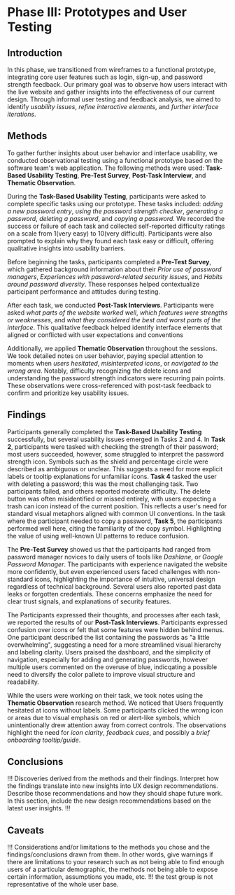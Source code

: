 # Phase III: Prototypes and User Testing

## Introduction

In this phase, we transitioned from wireframes to a functional prototype, integrating core user features such as login, sign-up, and password strength feedback. Our primary goal was to observe how users interact with the live website and gather insights into the effectiveness of our current design. Through informal user testing and feedback analysis, we aimed to identify _usability issues_, _refine interactive elements_, and _further interface iterations_.

## Methods

To gather further insights about user behavior and interface usability, we conducted observational testing using a functional prototype based on the software team's web application. The following methods were used: **Task-Based Usability Testing**, **Pre-Test Survey**, **Post-Task Interview**, and **Thematic Observation**.

  During the **Task-Based Usability Testing**, participants were asked to complete specific tasks using our prototype. These tasks included: _adding a new password entry_, _using the password strength checker_, _generating a password_, _deleting a password_, and _copying a password_. We recorded the success or failure of each task and collected self-reported difficulty ratings on a scale from 1(very easy) to 10(very difficult). Participants were also prompted to explain why they found each task easy or difficult, offering qualitative insights into usability barriers.

Before beginning the tasks, participants completed a **Pre-Test Survey**, which gathered background information about their _Prior use of password managers_, _Experiences with password-related security issues_, and _Habits around password diversity_. These responses helped contextualize participant performance and attitudes during testing.

  After each task, we conducted **Post-Task Interviews**. Participants were asked _what parts of the website worked well_, _which features were strengths or weaknesses_, and _what they considered the best and worst parts of the interface_. This qualitative feedback helped identify interface elements that aligned or conflicted with user expectations and conventions

  Additionally, we applied **Thematic Observation** throughout the sessions. We took detailed notes on user behavior, paying special attention to moments when _users hesitated_, _misinterpreted icons_, or _navigated to the wrong area_. Notably, difficulty recognizing the delete icons and understanding the password strength indicators were recurring pain points. These observations were cross-referenced with post-task feedback to confirm and prioritize key usability issues.
  
## Findings

Participants generally completed the **Task-Based Usability Testing** successfully, but several usability issues emerged in Tasks 2 and 4. In **Task 2**, participants were tasked with checking the strength of their password; most users succeeded, however, some struggled to interpret the password strength icon. Symbols such as the shield and percentage circle were described as ambiguous or unclear. This suggests a need for more explicit labels or tooltip explanations for unfamiliar icons. **Task 4** tasked the user with deleting a password; this was the most challenging task. Two participants failed, and others reported moderate difficulty. The delete button was often misidentified or missed entirely, with users expecting a trash can icon instead of the current position. This reflects a user's need for standard visual metaphors aligned with common UI conventions. In the task where the participant needed to copy a password, **Task 5**, the participants performed well here, citing the familiarity of the copy symbol. Highlighting the value of using well-known UI patterns to reduce confusion.

The **Pre-Test Survey** showed us that the participants had ranged from password manager novices to daily users of tools like _Dashlane_, or _Google Password Manager_. The participants with experience navigated the website more confidently, but even experienced users faced challenges with non-standard icons, highlighting the importance of intuitive, universal design regardless of technical background. Several users also reported past data leaks or forgotten credentials. These concerns emphasize the need for clear trust signals, and explanations of security features.

The Participants expressed their thoughts, and processes after each task, we reported the results of our **Post-Task Interviews**. Participants expressed confusion over icons or felt that some features were hidden behind menus. One participant described the list containing the passwords as "a little overwhelming", suggesting a need for a more streamlined visual hierarchy and labeling clarity. Users praised the dashboard, and the simplicity of navigation, especially for adding and generating passwords, however multiple users commented on the overuse of blue, indicqating a possible need to diversify the color pallete to improve visual structure and readability.

While the users were working on their task, we took notes using the **Thematic Observation** research method. We noticed that Users frequently hesitated at icons without labels. Some participants clicked the wrong icon or areas due to visual emphasis on red or alert-like symbols, which unintentionally drew attention away from correct controls. The observations highlight the need for _icon clarity_, _feedback cues_, and possibly a _brief onboarding tooltip/guide_.

## Conclusions

!!! Discoveries derived from the methods and their findings. Interpret how the findings translate into new insights into UX design recommendations. Describe those recommendations and how they should shape future work. In this section, include the new design recommendations based on the latest user insights. !!!

## Caveats

!!! Considerations and/or limitations to the methods you chose and the findings/conclusions drawn from them. In other words, give warnings if there are limitations to your research such as not being able to find enough users of a particular demographic, the methods not being able to expose certain information, assumptions you made, etc. !!! the test group is not representative of the whole user base.
